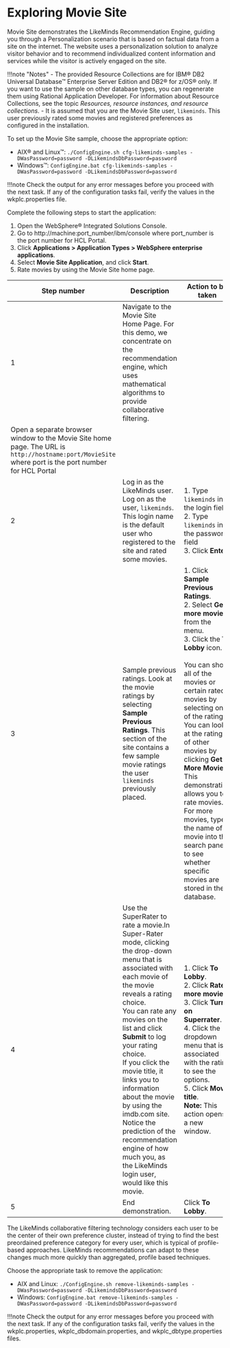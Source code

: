 # Exploring Movie Site

Movie Site demonstrates the LikeMinds Recommendation Engine, guiding you through a Personalization scenario that is based on factual data from a site on the internet. The website uses a personalization solution to analyze visitor behavior and to recommend individualized content information and services while the visitor is actively engaged on the site.

!!!note "Notes"
    -   The provided Resource Collections are for IBM® DB2 Universal Database™ Enterprise Server Edition and DB2® for z/OS® only. If you want to use the sample on other database types, you can regenerate them using Rational Application Developer. For information about Resource Collections, see the topic *Resources, resource instances, and resource collections*.
    -   It is assumed that you are the Movie Site user, `likeminds`. This user previously rated some movies and registered preferences as configured in the installation.

To set up the Movie Site sample, choose the appropriate option:

-   AIX® and Linux™: `./ConfigEngine.sh cfg-likeminds-samples -DWasPassword=password -DLikemindsDbPassword=password`
-   Windows™: `ConfigEngine.bat cfg-likeminds-samples -DWasPassword=password -DLikemindsDbPassword=password`


!!!note
    Check the output for any error messages before you proceed with the next task. If any of the configuration tasks fail, verify the values in the wkplc.properties file.

Complete the following steps to start the application:

1.  Open the WebSphere® Integrated Solutions Console.
2.  Go to http://machine:port_number/ibm/console where port_number is the port number for HCL Portal.
3.  Click **Applications > Application Types > WebSphere enterprise applications**.
4.  Select **Movie Site Application**, and click **Start**.
5.  Rate movies by using the Movie Site home page.

|Step number|Description|Action to be taken|
|-----------|-----------|------------------|
|1|Navigate to the Movie Site Home Page. For this demo, we concentrate on the recommendation engine, which uses mathematical algorithms to provide collaborative filtering.
|Open a separate browser window to the Movie Site home page. The URL is `http://hostname:port/MovieSite` where port is the port number for HCL Portal|
|2|Log in as the LikeMinds user. Log on as the user, `likeminds`. This login name is the default user who registered to the site and rated some movies.|1.  Type `likeminds` in the login field. <br> 2.  Type `likeminds` in the password field <br>3.  Click **Enter**.|
|3|Sample previous ratings. Look at the movie ratings by selecting **Sample Previous Ratings**. This section of the site contains a few sample movie ratings the user `likeminds` previously placed.|1.  Click **Sample Previous Ratings**. <br> 2.  Select **Get more movies** from the menu.<br> 3.  Click the **To Lobby** icon.<br><br> You can show all of the movies or certain rated movies by selecting one of the ratings. You can look at the ratings of other movies by clicking **Get More Movies**. This demonstration allows you to rate movies. For more movies, type the name of a movie into the search panel to see whether specific movies are stored in the database.|
|4|Use the SuperRater to rate a movie.In Super-Rater mode, clicking the drop-down menu that is associated with each movie of the movie reveals a rating choice.<br>You can rate any movies on the list and click **Submit** to log your rating choice. <br>If you click the movie title, it links you to information about the movie by using the imdb.com site. <br>Notice the prediction of the recommendation engine of how much you, as the LikeMinds login user, would like this movie. |1.  Click **To Lobby**. <br> 2.  Click **Rate more movies**. <br> 3.  Click **Turn on Superrater**.<br> 4.  Click the dropdown menu that is associated with the rating to see the options. <br> 5.  Click **Movie title**. <br>**Note:** This action opens a new window.|
|5|End demonstration.|Click **To Lobby**.|

The LikeMinds collaborative filtering technology considers each user to be the center of their own preference cluster, instead of trying to find the best preordained preference category for every user, which is typical of profile-based approaches. LikeMinds recommendations can adapt to these changes much more quickly than aggregated, profile based techniques.

Choose the appropriate task to remove the application:

-   AIX and Linux: `./ConfigEngine.sh remove-likeminds-samples -DWasPassword=password -DLikemindsDbPassword=password`
-   Windows: `ConfigEngine.bat remove-likeminds-samples -DWasPassword=password -DLikemindsDbPassword=password`

!!!note
    Check the output for any error messages before you proceed with the next task. If any of the configuration tasks fail, verify the values in the wkplc.properties, wkplc_dbdomain.properties, and wkplc_dbtype.properties files.


